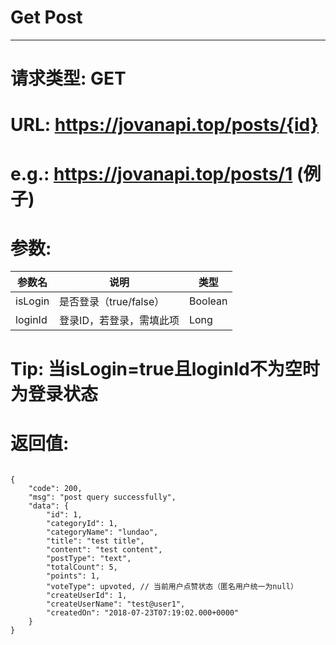 # Get Post
---
# 请求类型: GET
# URL: https://jovanapi.top/posts/{id}
# e.g.: https://jovanapi.top/posts/1 (例子)
# 参数:
参数名 | 说明                   | 类型
----- |----------------------- | ----
isLogin   | 是否登录（true/false） | Boolean
loginId   | 登录ID，若登录，需填此项 | Long
# Tip: 当isLogin=true且loginId不为空时为登录状态
# 返回值:
<pre><code>
{
    "code": 200,
    "msg": "post query successfully",
    "data": {
        "id": 1,
        "categoryId": 1,
        "categoryName": "lundao",
        "title": "test title",
        "content": "test content",
        "postType": "text",
        "totalCount": 5,
        "points": 1,
        "voteType": upvoted, // 当前用户点赞状态（匿名用户统一为null）
        "createUserId": 1,
        "createUserName": "test@user1",
        "createdOn": "2018-07-23T07:19:02.000+0000"
    }
}
</code></pre>
